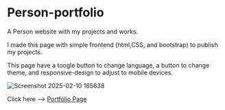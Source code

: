 # Person-portfolio
A Person website with my projects and works.

I made this page with simple frontend (html,CSS, and bootstrap) to publish my projects.

This page have a toogle button to change language, a button to change theme, and responsive-design to adjust to mobile devices.

![Screenshot 2025-02-10 165638](https://github.com/user-attachments/assets/096210fb-ad42-4b47-abe4-78e48b29f5d5)


Click here --> [Portfólio Page](https://www.arthursp.com.br) 
